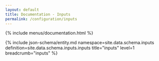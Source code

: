 ```yaml
---
layout: default
title: Documentation - Inputs
permalink: /configuration/inputs
---
```


{% include menus/documentation.html %}

{% include json-schema/entity.md namespace=site.data.schema.inputs definition=site.data.schema.inputs.inputs title="inputs" level=1 breadcrumb="inputs" %}
